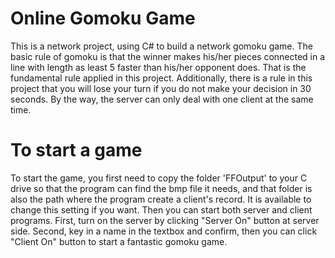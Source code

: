 # Online Gomoku Game
This is a network project, using C# to build a network gomoku game. The basic rule of gomoku is that the winner makes his/her pieces connected in a line with length as least 5 faster than his/her opponent does. That is the fundamental rule applied in this project. Additionally, there is a rule in this project that you will lose your turn if you do not make your decision in 30 seconds. By the way, the server can only deal with one client at the same time.

# To start a game
To start the game, you first need to copy the folder 'FFOutput' to your C drive so that the program can find the bmp file it needs, and that folder is also the path where the program create a client's record. It is available to change this setting if you want. Then you can start both server and client programs. First, turn on the server by clicking "Server On" button at server side. Second, key in a name in the textbox and confirm, then you can click "Client On" button to start a fantastic gomoku game.
